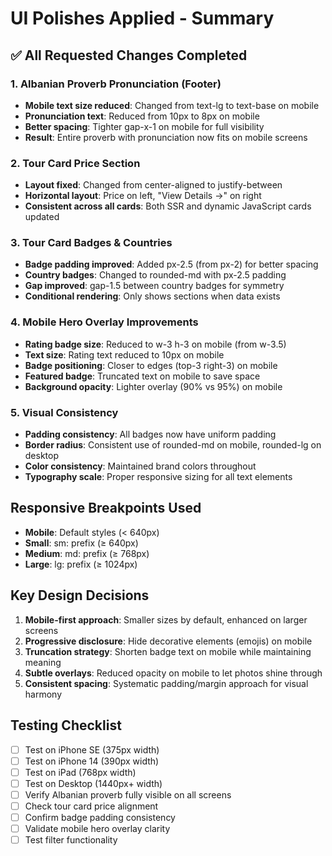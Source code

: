 # UI Polishes Applied - Summary

## ✅ All Requested Changes Completed

### 1. Albanian Proverb Pronunciation (Footer)
- **Mobile text size reduced**: Changed from text-lg to text-base on mobile
- **Pronunciation text**: Reduced from 10px to 8px on mobile 
- **Better spacing**: Tighter gap-x-1 on mobile for full visibility
- **Result**: Entire proverb with pronunciation now fits on mobile screens

### 2. Tour Card Price Section
- **Layout fixed**: Changed from center-aligned to justify-between
- **Horizontal layout**: Price on left, "View Details →" on right
- **Consistent across all cards**: Both SSR and dynamic JavaScript cards updated

### 3. Tour Card Badges & Countries
- **Badge padding improved**: Added px-2.5 (from px-2) for better spacing
- **Country badges**: Changed to rounded-md with px-2.5 padding
- **Gap improved**: gap-1.5 between country badges for symmetry
- **Conditional rendering**: Only shows sections when data exists

### 4. Mobile Hero Overlay Improvements  
- **Rating badge size**: Reduced to w-3 h-3 on mobile (from w-3.5)
- **Text size**: Rating text reduced to 10px on mobile
- **Badge positioning**: Closer to edges (top-3 right-3) on mobile
- **Featured badge**: Truncated text on mobile to save space
- **Background opacity**: Lighter overlay (90% vs 95%) on mobile

### 5. Visual Consistency
- **Padding consistency**: All badges now have uniform padding
- **Border radius**: Consistent use of rounded-md on mobile, rounded-lg on desktop
- **Color consistency**: Maintained brand colors throughout
- **Typography scale**: Proper responsive sizing for all text elements

## Responsive Breakpoints Used
- **Mobile**: Default styles (< 640px)
- **Small**: sm: prefix (≥ 640px) 
- **Medium**: md: prefix (≥ 768px)
- **Large**: lg: prefix (≥ 1024px)

## Key Design Decisions
1. **Mobile-first approach**: Smaller sizes by default, enhanced on larger screens
2. **Progressive disclosure**: Hide decorative elements (emojis) on mobile
3. **Truncation strategy**: Shorten badge text on mobile while maintaining meaning
4. **Subtle overlays**: Reduced opacity on mobile to let photos shine through
5. **Consistent spacing**: Systematic padding/margin approach for visual harmony

## Testing Checklist
- [ ] Test on iPhone SE (375px width)
- [ ] Test on iPhone 14 (390px width)
- [ ] Test on iPad (768px width)
- [ ] Test on Desktop (1440px+ width)
- [ ] Verify Albanian proverb fully visible on all screens
- [ ] Check tour card price alignment
- [ ] Confirm badge padding consistency
- [ ] Validate mobile hero overlay clarity
- [ ] Test filter functionality